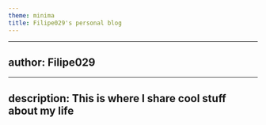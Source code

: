```yaml
---
theme: minima
title: Filipe029's personal blog
---
```


---
author: Filipe029
---

---
description: This is where I share cool stuff about my life
---
